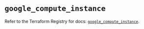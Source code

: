 # `google_compute_instance`

Refer to the Terraform Registry for docs: [`google_compute_instance`](https://registry.terraform.io/providers/hashicorp/google-beta/5.15.0/docs/resources/google_compute_instance).

